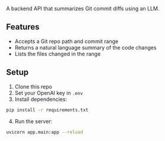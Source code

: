 A backend API that summarizes Git commit diffs using an LLM.

## Features
- Accepts a Git repo path and commit range
- Returns a natural language summary of the code changes
- Lists the files changed in the range

## Setup
1. Clone this repo
2. Set your OpenAI key in `.env`
3. Install dependencies:
```bash
pip install -r requirements.txt
```
4. Run the server:
```bash
uvicorn app.main:app --reload
```